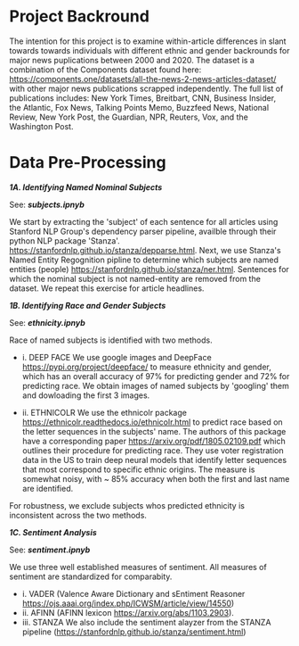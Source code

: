 # ****Project Backround****

The intention for this project is to examine within-article differences in slant towards towards individuals with different ethnic and gender backrounds for major  news puplications between 2000 and 2020. The dataset is a combination of the Components dataset found here: https://components.one/datasets/all-the-news-2-news-articles-dataset/ with other major news publications scrapped independently. The full list of publications includes: New York Times, Breitbart, CNN, Business Insider, the Atlantic, Fox News, Talking Points Memo, Buzzfeed News, National Review, New York Post, the Guardian, NPR, Reuters, Vox, and the Washington Post.



# ****Data Pre-Processing****


***1A. Identifying Named Nominal Subjects***

See: ***subjects.ipnyb*** 

We start by extracting the 'subject' of each sentence for all articles using Stanford NLP Group's dependency parser pipeline, availble through their python NLP package 'Stanza'. https://stanfordnlp.github.io/stanza/depparse.html. Next, we use Stanza's Named Entity Regognition pipline to determine which subjects are named entities (people) https://stanfordnlp.github.io/stanza/ner.html. Sentences for which the nominal subject is not named-entity are removed from the dataset. We repeat this exercise for article headlines.


***1B. Identifying Race and Gender Subjects***

See: ***ethnicity.ipnyb*** 

Race of named subjects is identified with two methods. 
* i. DEEP FACE We use google images and DeepFace https://pypi.org/project/deepface/ to measure ethnicity and gender, which has an overall accuracy of 97% for predicting gender and 72% for predicting race. We obtain images of named subjects by 'googling' them and dowloading the first 3 images. 

* ii. ETHNICOLR We use the ethnicolr package https://ethnicolr.readthedocs.io/ethnicolr.html to predict race based on the letter sequences in the subjects' name. The authors of this package have a corresponding paper https://arxiv.org/pdf/1805.02109.pdf which outlines their procedure for predicting race. They use voter registration data in the US to train deep neural models that identify letter sequences that most correspond to specific ethnic origins.  The measure is somewhat noisy, with ~ 85% accuracy when both the first and last name are identified. 
 
For robustness, we exclude subjects whos predicted ethnicity is inconsistent across the two methods.


***1C. Sentiment Analysis***

See: ***sentiment.ipnyb*** 

We use three well established measures of sentiment. All measures of sentiment are standardized for comparabity.
*   i. VADER (Valence Aware Dictionary and sEntiment Reasoner https://ojs.aaai.org/index.php/ICWSM/article/view/14550)
*   ii. AFINN (AFINN lexicon https://arxiv.org/abs/1103.2903). 
*   iii. STANZA We also include the sentiment alayzer from the STANZA pipeline (https://stanfordnlp.github.io/stanza/sentiment.html)


